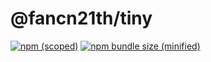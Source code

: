 # @fancn21th/tiny

[![npm (scoped)](https://img.shields.io/npm/v/@fancn21th/tiny.svg)](https://github.com/fancn21th)
[![npm bundle size (minified)](https://img.shields.io/npm/min/@fancn21th/tiny.svg)](https://github.com/fancn21th)
